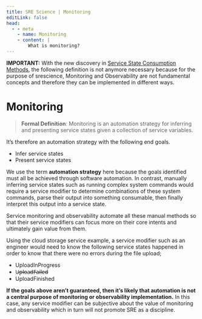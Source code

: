 ```yaml
---
title: SRE Science | Monitoring
editLink: false
head:
  - - meta
    - name: Monitoring
    - content: |
        What is monitoring?
---
```


**IMPORTANT:** With the new discovery in [Service State Consumption Methods](./methods-of-service-state-consumption.md), the following definition is not anymore necessary because for the purpose of srescience, Monitoring and Observability are not fundamental concepts and therefore they can be implemented in different ways.

# Monitoring
> **Formal Definition**: Monitoring is an automation strategy for inferring and presenting service states given a collection of service variables.


It’s therefore an automation strategy with the following end goals.

- Infer service states
- Present service states

We use the term **automation strategy** here because the goals identified must all be achieved through software automation. In contrast, manually inferring service states such as running complex system commands would require a service modifier to determine combinations of these system commands, parse their output into something consumable, then finally interpret this output into a service state.

Service monitoring and observability automate all these manual methods so that their service modifiers can focus more on their core intents and ultimately gain value from them. 

Using the cloud storage service example, a service modifier such as an engineer would need to know the following service states happened in order to know that there were no errors during the file upload;

- UploadInProgress
- U̶p̶l̶o̶a̶d̶F̶a̶i̶l̶e̶d̶
- UploadFinished

**If the goals above aren’t guaranteed, then it’s likely that automation is not a central purpose of monitoring or observability implementation.** In this case, any service modifier can be subjective about the value of monitoring and observability which in turn will not promote SRE as a discipline.